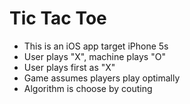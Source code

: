 # Tic Tac Toe
- This is an iOS app target iPhone 5s
- User plays "X", machine plays "O"
- User plays first as "X"
- Game assumes players play optimally
- Algorithm is choose by couting